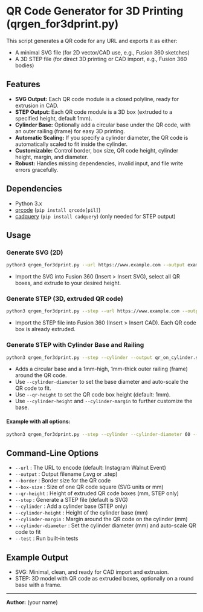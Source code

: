 # QR Code Generator for 3D Printing (qrgen_for3dprint.py)

This script generates a QR code for any URL and exports it as either:
- A minimal SVG file (for 2D vector/CAD use, e.g., Fusion 360 sketches)
- A 3D STEP file (for direct 3D printing or CAD import, e.g., Fusion 360 bodies)

## Features
- **SVG Output:** Each QR code module is a closed polyline, ready for extrusion in CAD.
- **STEP Output:** Each QR code module is a 3D box (extruded to a specified height, default 1mm).
- **Cylinder Base:** Optionally add a circular base under the QR code, with an outer railing (frame) for easy 3D printing.
- **Automatic Scaling:** If you specify a cylinder diameter, the QR code is automatically scaled to fit inside the cylinder.
- **Customizable:** Control border, box size, QR code height, cylinder height, margin, and diameter.
- **Robust:** Handles missing dependencies, invalid input, and file write errors gracefully.

## Dependencies
- Python 3.x
- [qrcode](https://pypi.org/project/qrcode/) (`pip install qrcode[pil]`)
- [cadquery](https://github.com/CadQuery/cadquery) (`pip install cadquery`) (only needed for STEP output)

## Usage

### Generate SVG (2D)
```sh
python3 qrgen_for3dprint.py --url https://www.example.com --output example.svg
```
- Import the SVG into Fusion 360 (Insert > Insert SVG), select all QR boxes, and extrude to your desired height.

### Generate STEP (3D, extruded QR code)
```sh
python3 qrgen_for3dprint.py --step --url https://www.example.com --output example.step
```
- Import the STEP file into Fusion 360 (Insert > Insert CAD). Each QR code box is already extruded.

### Generate STEP with Cylinder Base and Railing
```sh
python3 qrgen_for3dprint.py --step --cylinder --output qr_on_cylinder.step
```
- Adds a circular base and a 1mm-high, 1mm-thick outer railing (frame) around the QR code.
- Use `--cylinder-diameter` to set the base diameter and auto-scale the QR code to fit.
- Use `--qr-height` to set the QR code box height (default: 1mm).
- Use `--cylinder-height` and `--cylinder-margin` to further customize the base.

#### Example with all options:
```sh
python3 qrgen_for3dprint.py --step --cylinder --cylinder-diameter 60 --qr-height 1.5 --cylinder-height 3 --output qr_on_cylinder.step
```

## Command-Line Options
- `--url` : The URL to encode (default: Instagram Walnut Event)
- `--output` : Output filename (.svg or .step)
- `--border` : Border size for the QR code
- `--box-size` : Size of one QR code square (SVG units or mm)
- `--qr-height` : Height of extruded QR code boxes (mm, STEP only)
- `--step` : Generate a STEP file (default is SVG)
- `--cylinder` : Add a cylinder base (STEP only)
- `--cylinder-height` : Height of the cylinder base (mm)
- `--cylinder-margin` : Margin around the QR code on the cylinder (mm)
- `--cylinder-diameter` : Set the cylinder diameter (mm) and auto-scale QR code to fit
- `--test` : Run built-in tests

## Example Output
- SVG: Minimal, clean, and ready for CAD import and extrusion.
- STEP: 3D model with QR code as extruded boxes, optionally on a round base with a frame.

---

**Author:** (your name) 